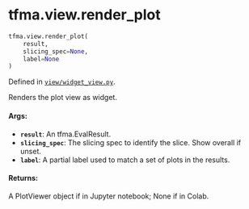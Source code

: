 <div itemscope itemtype="http://developers.google.com/ReferenceObject">
<meta itemprop="name" content="tfma.view.render_plot" />
<meta itemprop="path" content="Stable" />
</div>

# tfma.view.render_plot

``` python
tfma.view.render_plot(
    result,
    slicing_spec=None,
    label=None
)
```



Defined in [`view/widget_view.py`](https://github.com/tensorflow/model-analysis/tree/master/tensorflow_model_analysis/view/widget_view.py).

<!-- Placeholder for "Used in" -->

Renders the plot view as widget.

#### Args:

* <b>`result`</b>: An tfma.EvalResult.
* <b>`slicing_spec`</b>: The slicing spec to identify the slice. Show overall if unset.
* <b>`label`</b>: A partial label used to match a set of plots in the results.


#### Returns:

A PlotViewer object if in Jupyter notebook; None if in Colab.